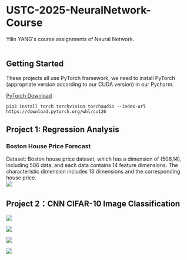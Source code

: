 # USTC-2025-NeuralNetwork-Course                                              
Yilin YANG's course assignments of Neural Network.                                           







## Getting Started                
These projects all use PyTorch framework, we need to install PyTorch (appropriate version according to our CUDA version) in our Pycharm.  


[PyTorch Download](https://pytorch.org/)            


```
pip3 install torch torchvision torchaudio --index-url https://download.pytorch.org/whl/cu126
```

## Project 1: Regression Analysis                  
### Boston House Price Forecast  

Dataset: Boston house price dataset, which has a dimension of (506,14), including 506 data,
and each data contains 14 feature dimensions. The characteristic dimension includes 
13 dimensions and the corresponding house price.  
![](https://pic1.imgdb.cn/item/67e0091488c538a9b5c51edb.png)


## Project 2：CNN CIFAR-10 Image Classification
![](https://pic1.imgdb.cn/item/68032b1358cb8da5c8b46dde.png)

![](https://pic1.imgdb.cn/item/68032b5158cb8da5c8b46f33.png)

![](https://pic1.imgdb.cn/item/68032b6d58cb8da5c8b46fc3.png)

![](https://pic1.imgdb.cn/item/68032b8058cb8da5c8b4701b.png)







